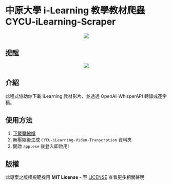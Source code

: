 # 中原大學 i-Learning 教學教材爬蟲 CYCU-iLearning-Scraper
<p align="center">
  <img src="https://i.imgur.com/q65ktuN.png" />
</p>

## 提醒
<p align="center">
  <img src="https://www.lhu.edu.tw/psmart/ex/2019%E6%B5%B7%E5%A0%B1.jpg" />
</p>

## 介紹
此程式協助你下載 iLearning 教材影片，並透過 OpenAI-WhisperAPI 轉錄成逐字稿。
## 使用方法

1. [下載壓縮檔](https://github.com/MO7YW4NG/CYCU-iLearning-Video-Transcription/releases)
2. 解壓縮後生成 `CYCU-iLearning-Video-Transcrption` 資料夾
3. 開啟 `app.exe` 後登入即啟用!

## 版權
此專案之版權規範採用 **MIT License** - 至 [LICENSE](LICENSE) 查看更多相關聲明
